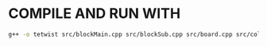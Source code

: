 # COMPILE AND RUN WITH 

```bash
g++ -o tetwist src/blockMain.cpp src/blockSub.cpp src/board.cpp src/color.cpp src/gameHandler.cpp src/main.cpp src/pos.cpp -lraylib -lm -ldl -pthread -lGL; tetwist
```
